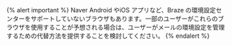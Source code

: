 {% alert important %}
Naver Android やiOS アプリなど、Braze の環境設定センターをサポートしていないブラウザもあります。一部のユーザーがこれらのブラウザを使用することが予想される場合は、ユーザーがメールの環境設定を管理するための代替方法を提供することを検討してください。
{% endalert %}